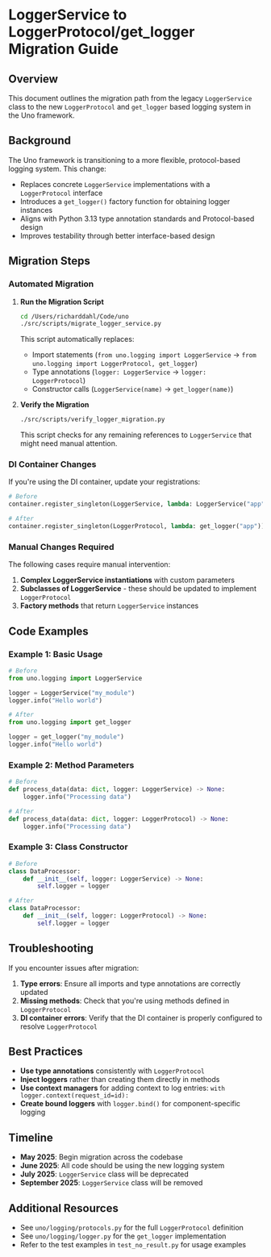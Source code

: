 # LoggerService to LoggerProtocol/get_logger Migration Guide

## Overview

This document outlines the migration path from the legacy `LoggerService` class to the new `LoggerProtocol` and `get_logger` based logging system in the Uno framework.

## Background

The Uno framework is transitioning to a more flexible, protocol-based logging system. This change:

- Replaces concrete `LoggerService` implementations with a `LoggerProtocol` interface
- Introduces a `get_logger()` factory function for obtaining logger instances
- Aligns with Python 3.13 type annotation standards and Protocol-based design
- Improves testability through better interface-based design

## Migration Steps

### Automated Migration

1. **Run the Migration Script**

   ```bash
   cd /Users/richarddahl/Code/uno
   ./src/scripts/migrate_logger_service.py
   ```

   This script automatically replaces:
   - Import statements (`from uno.logging import LoggerService` → `from uno.logging import LoggerProtocol, get_logger`)
   - Type annotations (`logger: LoggerService` → `logger: LoggerProtocol`)
   - Constructor calls (`LoggerService(name)` → `get_logger(name)`)

2. **Verify the Migration**

   ```bash
   ./src/scripts/verify_logger_migration.py
   ```

   This script checks for any remaining references to `LoggerService` that might need manual attention.

### DI Container Changes

If you're using the DI container, update your registrations:

```python
# Before
container.register_singleton(LoggerService, lambda: LoggerService("app"))

# After
container.register_singleton(LoggerProtocol, lambda: get_logger("app"))
```

### Manual Changes Required

The following cases require manual intervention:

1. **Complex LoggerService instantiations** with custom parameters
2. **Subclasses of LoggerService** - these should be updated to implement `LoggerProtocol`
3. **Factory methods** that return `LoggerService` instances

## Code Examples

### Example 1: Basic Usage

```python
# Before
from uno.logging import LoggerService

logger = LoggerService("my_module")
logger.info("Hello world")

# After
from uno.logging import get_logger

logger = get_logger("my_module")
logger.info("Hello world")
```

### Example 2: Method Parameters

```python
# Before
def process_data(data: dict, logger: LoggerService) -> None:
    logger.info("Processing data")

# After
def process_data(data: dict, logger: LoggerProtocol) -> None:
    logger.info("Processing data")
```

### Example 3: Class Constructor

```python
# Before
class DataProcessor:
    def __init__(self, logger: LoggerService) -> None:
        self.logger = logger

# After
class DataProcessor:
    def __init__(self, logger: LoggerProtocol) -> None:
        self.logger = logger
```

## Troubleshooting

If you encounter issues after migration:

1. **Type errors**: Ensure all imports and type annotations are correctly updated
2. **Missing methods**: Check that you're using methods defined in `LoggerProtocol`
3. **DI container errors**: Verify that the DI container is properly configured to resolve `LoggerProtocol`

## Best Practices

- **Use type annotations** consistently with `LoggerProtocol`
- **Inject loggers** rather than creating them directly in methods
- **Use context managers** for adding context to log entries: `with logger.context(request_id=id):`
- **Create bound loggers** with `logger.bind()` for component-specific logging

## Timeline

- **May 2025**: Begin migration across the codebase
- **June 2025**: All code should be using the new logging system
- **July 2025**: `LoggerService` class will be deprecated
- **September 2025**: `LoggerService` class will be removed

## Additional Resources

- See `uno/logging/protocols.py` for the full `LoggerProtocol` definition
- See `uno/logging/logger.py` for the `get_logger` implementation
- Refer to the test examples in `test_no_result.py` for usage examples
